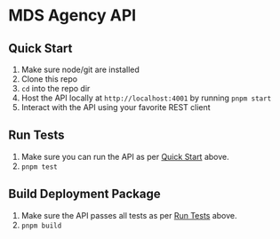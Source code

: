 # MDS Agency API

## Quick Start

1. Make sure node/git are installed
2. Clone this repo
3. `cd` into the repo dir
4. Host the API locally at `http://localhost:4001` by running `pnpm start`
5. Interact with the API using your favorite REST client

## Run Tests

1. Make sure you can run the API as per [Quick Start](#quick-start) above.
2. `pnpm test`

## Build Deployment Package
1. Make sure the API passes all tests as per [Run Tests](#run-tests) above.
2. `pnpm build`